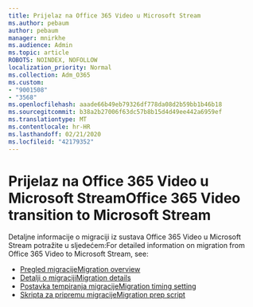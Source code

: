```yaml
---
title: Prijelaz na Office 365 Video u Microsoft Stream
ms.author: pebaum
author: pebaum
manager: mnirkhe
ms.audience: Admin
ms.topic: article
ROBOTS: NOINDEX, NOFOLLOW
localization_priority: Normal
ms.collection: Adm_O365
ms.custom:
- "9001508"
- "3568"
ms.openlocfilehash: aaade66b49eb79326df778da08d2b59bb1b46b18
ms.sourcegitcommit: b38a2b27006f63dc57b8b15d4d49ee442a6959ef
ms.translationtype: MT
ms.contentlocale: hr-HR
ms.lasthandoff: 02/21/2020
ms.locfileid: "42179352"
---
```

# <a name="office-365-video-transition-to-microsoft-stream"></a><span data-ttu-id="2c9fd-102">Prijelaz na Office 365 Video u Microsoft Stream</span><span class="sxs-lookup"><span data-stu-id="2c9fd-102">Office 365 Video transition to Microsoft Stream</span></span>

<span data-ttu-id="2c9fd-103">Detaljne informacije o migraciji iz sustava Office 365 Video u Microsoft Stream potražite u sljedećem:</span><span class="sxs-lookup"><span data-stu-id="2c9fd-103">For detailed information on migration from Office 365 Video to Microsoft Stream, see:</span></span>

- [<span data-ttu-id="2c9fd-104">Pregled migracije</span><span class="sxs-lookup"><span data-stu-id="2c9fd-104">Migration overview</span></span>](https://docs.microsoft.com/en-us/stream/migrate-from-office-365)
- [<span data-ttu-id="2c9fd-105">Detalji o migraciji</span><span class="sxs-lookup"><span data-stu-id="2c9fd-105">Migration details</span></span>](https://docs.microsoft.com/en-us/stream/migration-experience)
- [<span data-ttu-id="2c9fd-106">Postavka tempiranja migracije</span><span class="sxs-lookup"><span data-stu-id="2c9fd-106">Migration timing setting</span></span>](https://docs.microsoft.com/en-us/stream/migration-o365video-timing-setting)
- [<span data-ttu-id="2c9fd-107">Skripta za pripremu migracije</span><span class="sxs-lookup"><span data-stu-id="2c9fd-107">Migration prep script</span></span>](https://docs.microsoft.com/en-us/stream/migration-o365video-prep)
